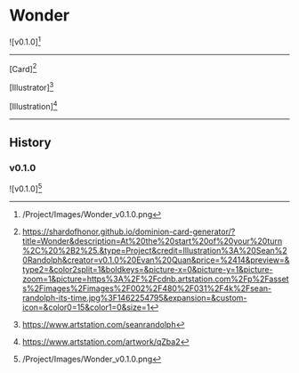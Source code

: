 # Wonder

![v0.1.0][^v0.1.0]

---

[Card][^Card]

[Illustrator][^Illustrator]

[Illustration][^Illustration]

---

## History

### v0.1.0

![v0.1.0][^v0.1.0]

[^v0.1.0]: /Project/Images/Wonder_v0.1.0.png
[^Card]: https://shardofhonor.github.io/dominion-card-generator/?title=Wonder&description=At%20the%20start%20of%20your%20turn%2C%20%2B2%25.&type=Project&credit=Illustration%3A%20Sean%20Randolph&creator=v0.1.0%20Evan%20Quan&price=%2414&preview=&type2=&color2split=1&boldkeys=&picture-x=0&picture-y=1&picture-zoom=1&picture=https%3A%2F%2Fcdnb.artstation.com%2Fp%2Fassets%2Fimages%2Fimages%2F002%2F480%2F031%2F4k%2Fsean-randolph-its-time.jpg%3F1462254795&expansion=&custom-icon=&color0=15&color1=0&size=1
[^Illustrator]: https://www.artstation.com/seanrandolph
[^Illustration]: https://www.artstation.com/artwork/qZba2
